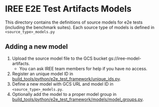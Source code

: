 # IREE E2E Test Artifacts Models

This directory contains the definitions of source models for e2e tests
(including the benchmark suites). Each source type of models is defined in
`<source_type>_models.py`

## Adding a new model

1.  Upload the source model file to the GCS bucket gs://iree-model-artifacts.
    -   You can ask IREE team members for help if you have no access.
2.  Register an unique model ID in
    [build_tools/python/e2e_test_framework/unique_ids.py](/build_tools/python/e2e_test_framework/unique_ids.py).
3.  Define a new model with GCS URL and model ID in `<source_type>_models.py`.
4.  Optionally add the model to a proper model group in
    [build_tools/python/e2e_test_framework/models/model_groups.py](.build_tools/python/e2e_test_framework/models/model_groups.py).
